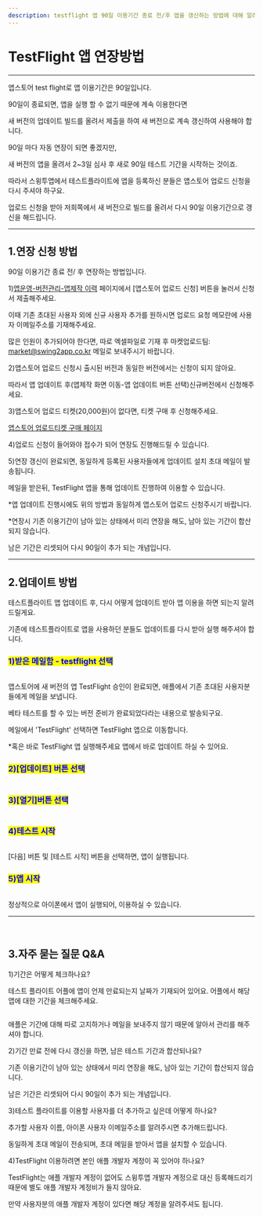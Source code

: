 ```yaml
---
description: testflight 앱 90일 이용기간 종료 전/후 앱을 갱신하는 방법에 대해 알려드립니다.
---
```


# TestFlight 앱 연장방법

***

앱스토어 test flight로 앱 이용기간은 90일입니다.

90일이 종료되면, 앱을 실행 할 수 없기 때문에 계속 이용한다면

새 버전의 업데이트 빌드를 올려서 제출을 하여 새 버전으로 계속 갱신하여 사용해야 합니다.

90일 마다 자동 연장이 되면 좋겠지만,

새 버전의 앱을 올려서 2\~3일 심사 후 새로 90일 테스트 기간을 시작하는 것이죠.



따라서 스윙투앱에서 테스트플라이트에 앱을 등록하신 분들은 앱스토어 업로드 신청을 다시 주셔야 하구요.

업로드 신청을 받아 저희쪽에서 새 버전으로 빌드를 올려서 다시 90일 이용기간으로 갱신을 해드립니다.

***



## 1.﻿연장 신청 방법

90일 이용기간 종료 전/ 후 연장하는 방법입니다.

1\)[앱운영-버전관리-앱제작 이력](http://www.swing2app.co.kr/view/app\_work\_history) 페이지에서 \[앱스토어 업로드 신청] 버튼을 눌러서 신청서 제출해주세요.

이때 기존 초대된 사용자 외에 신규 사용자 추가를 원하시면 업로드 요청 메모란에 사용자 이메일주소를 기재해주세요.&#x20;

많은 인원이 추가되어야 한다면, 따로 엑셀파일로 기재 후 마켓업로드팀: market@swing2app.co.kr 메일로 보내주시기 바랍니다.&#x20;

2\)앱스토어 업로드 신청시 출시된 버전과 동일한 버전에서는 신청이 되지 않아요.&#x20;

따라서 앱 업데이트 후(앱제작 화면 이동-앱 업데이트 버튼 선택)신규버전에서 신청해주세요.

3\)앱스토어 업로드 티켓(20,000원)이 없다면, 티켓 구매 후 신청해주세요.

[앱스토어 업로드티켓 구매 페이지](http://www.swing2app.co.kr/view/order\_info\_action?product\_id=3)

4\)업로드 신청이 들어와야 접수가 되어 연장도 진행해드릴 수 있습니다.

5\)연장 갱신이 완료되면, 동일하게 등록된 사용자들에게 업데이트 설치 초대 메일이 발송됩니다.

메일을 받은뒤, TestFlight 앱을 통해 업데이트 진행하여 이용할 수 있습니다.&#x20;

\*앱 업데이트 진행시에도 위의 방법과 동일하게 앱스토어 업로드 신청주시기 바랍니다.

\*연장시 기존 이용기간이 남아 있는 상태에서 미리 연장을 해도, 남아 있는 기간이 합산되지 않습니다.&#x20;

남은 기간은 리셋되어 다시 90일이 추가 되는 개념입니다.&#x20;



***



## 2.업데이트 방법

테스트플라이트 앱 업데이트 후, 다시 어떻게 업데이트 받아 앱 이용을 하면 되는지 알려드릴게요.

기존에 테스트플라이트로 앱을 사용하던 분들도 업데이트를 다시 받아 실행 해주셔야 합니다.



### <mark style="color:blue;">1)받은 메일함 - testflight 선택</mark>

<div align="left">

<figure><img src="../../.gitbook/assets/i1.jpg" alt=""><figcaption></figcaption></figure>

</div>

앱스토어에 새 버전의 앱 TestFlight 승인이 완료되면, 애플에서 기존 초대된 사용자분들에게 메일을 보냅니다.

베타 테스트를 할 수 있는 버전 준비가 완료되었다라는 내용으로 발송되구요.

메일에서 'TestFlight' 선택하면 TestFlight 앱으로 이동합니다.

\*혹은 바로 TestFlight 앱 실행해주세요 앱에서 바로 업데이트 하실 수 있어요.



### <mark style="color:blue;">**2)\[업데이트] 버튼 선택**</mark>

<div align="left">

<figure><img src="../../.gitbook/assets/i2.jpg" alt=""><figcaption></figcaption></figure>

</div>

### <mark style="color:blue;">3)\[열기]버튼 선택</mark>

<div align="left">

<figure><img src="../../.gitbook/assets/i3.jpg" alt=""><figcaption></figcaption></figure>

</div>

### <mark style="color:blue;">4)테스트 시작</mark>

<div align="left">

<figure><img src="../../.gitbook/assets/i4.jpg" alt=""><figcaption></figcaption></figure>

</div>

\[다음] 버튼 및 \[테스트 시작] 버튼을 선택하면, 앱이 실행됩니다.



### <mark style="color:blue;">5)앱 시작</mark>

<div align="left">

<figure><img src="../../.gitbook/assets/i5.jpg" alt=""><figcaption></figcaption></figure>

</div>

정상적으로 아이폰에서 앱이 실행되어, 이용하실 수 있습니다.

***

﻿

## 3.자주 묻는 질문 Q\&A



1\)기간은 어떻게 체크하나요?

테스트 플라이트 어플에 앱이 언제 만료되는지 날짜가 기재되어 있어요. 어플에서 해당 앱에 대한 기간을 체크해주세요.

<div align="left">

<figure><img src="../../.gitbook/assets/i6.jpg" alt=""><figcaption></figcaption></figure>

</div>

애플은 기간에 대해 따로 고지하거나 메일을 보내주지 않기 때문에 알아서 관리를 해주셔야 합니다.



2\)기간 만료 전에 다시 갱신을 하면, 남은 테스트 기간과 합산되나요?

기존 이용기간이 남아 있는 상태에서 미리 연장을 해도, 남아 있는 기간이 합산되지 않습니다.

남은 기간은 리셋되어 다시 90일이 추가 되는 개념입니다.



3\)테스트 플라이트를 이용할 사용자를 더 추가하고 싶은데 어떻게 하나요?

추가할 사용자 이름, 아이폰 사용자 이메일주소를 알려주시면 추가해드립니다.

﻿동일하게 초대 메일이 전송되며, 초대 메일을 받아서 앱을 설치할 수 있습니다.



4\)TestFlight 이용하려면 본인 애플 개발자 계정이 꼭 있어야 하나요?

TestFlight는 애플 개발자 계정이 없어도 스윙투앱 개발자 계정으로 대신 등록해드리기 때문에 별도 애플 개발자 계정비가 들지 않아요.

만약 사용자분의 애플 개발자 계정이 있다면 해당 계정을 알려주셔도 됩니다.&#x20;

